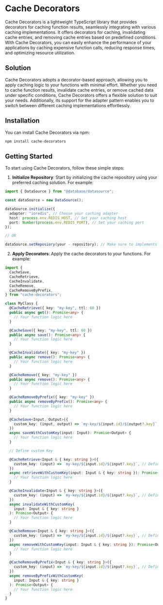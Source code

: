 # Cache Decorators

Cache Decorators is a lightweight TypeScript library that provides decorators for caching function results, seamlessly integrating with various caching implementations. It offers decorators for caching, invalidating cache entries, and removing cache entries based on predefined conditions. With Cache Decorators, you can easily enhance the performance of your applications by caching expensive function calls, reducing response times, and optimizing resource utilization.

## Solution

Cache Decorators adopts a decorator-based approach, allowing you to apply caching logic to your functions with minimal effort. Whether you need to cache function results, invalidate cache entries, or remove cached data under specific conditions, Cache Decorators offers a flexible solution to suit your needs. Additionally, its support for the adapter pattern enables you to switch between different caching implementations effortlessly.

## Installation

You can install Cache Decorators via npm:

```bash
npm install cache-decorators
```

## Getting Started

To start using Cache Decorators, follow these simple steps:

1. **Initialize Repository**: Start by initializing the cache repository using your preferred caching solution. For example:

```typescript
import { DataSource } from "@database/datasource";

const dataSource = new DataSource();

dataSource.initialize({
  adapter: "ioredis", // Choose your caching adapter
  host: process.env.REDIS_HOST, // Set your caching host
  port: Number(process.env.REDIS_PORT), // Set your caching port
});

// OR

dataSource.setReposiory(your - repository); // Make sure to implements ICacheRepository
```

2. **Apply Decorators**: Apply the cache decorators to your functions. For example:

```typescript
import {
  CacheSave,
  CacheRetrieve,
  CacheInvalidate,
  CacheRemove,
  CacheRemoveByPrefix,
} from "cache-decorators";

class MyClass {
  @CacheRetrieve({ key: "my-key", ttl: 60 })
  public async get(): Promise<any> {
    // Your function logic here
  }

  @CacheSave({ key: "my-key", ttl: 60 })
  public async save(): Promise<any> {
    // Your function logic here
  }

  @CacheInvalidate({ key: "my-key" })
  public async remove(): Promise<any> {
    // Your function logic here
  }

  @CacheRemove({ key: "my-key" })
  public async remove(): Promise<any> {
    // Your function logic here
  }

  @CacheRemoveByPrefix({ key: "my-key" })
  public async removeByPrefix(): Promise<any> {
    // Your function logic here
  }

  @CacheSave<Input, Output>({
    custom_key: (input, output) => `my-key/${input.id}/${output?.key}`, // Define a custom cache key using input and output values
  })
  async saveWithCustomKey(input: Input): Promise<Output> {
    // Your function logic here
  }

  // Define custom Key

  @CacheRetrieve<Input & { key: string }>({
    custom_key: (input) => `my-key/${input.id}/${input?.key}`, // Define a custom cache key using input properties
  })
  async retrieveWithCustomKey(input: Input & { key: string }): Promise<Output> {
    // Your function logic here
  }

  @CacheInvalidate<Input & { key: string }>({
    custom_key: (input) => `my-key/${input.id}/${input?.key}`, // Define a custom cache key using input properties
  })
  async invalidateWithCustomKey(
    input: Input & { key: string }
  ): Promise<Output> {
    // Your function logic here
  }

  @CacheRemove<Input & { key: string }>({
    custom_key: (input) => `my-key/${input.id}/${input?.key}`, // Define a custom cache key using input properties
  })
  async removeWithCustomKey(input: Input & { key: string }): Promise<Output> {
    // Your function logic here
  }

  @CacheRemoveByPrefix<Input & { key: string }>({
    custom_key: (input) => `my-key/${input.id}/${input?.key}`, // Define a custom cache key using input properties
  })
  async removeByPrefixWithCustomKey(
    input: Input & { key: string }
  ): Promise<Output> {
    // Your function logic here
  }
}
```
